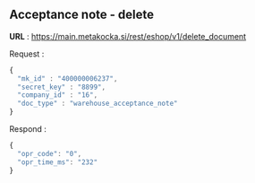 ## Acceptance note - delete

**URL** : https://main.metakocka.si/rest/eshop/v1/delete_document

Request :
```javascript
{  
  "mk_id" : "400000006237",
  "secret_key" : "8899",
  "company_id" : "16",  
  "doc_type" : "warehouse_acceptance_note"
}
```

Respond :
```javascript
{
  "opr_code": "0",
  "opr_time_ms": "232"
}
```
